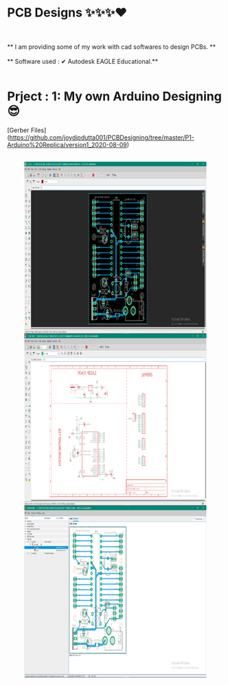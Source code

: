 # PCB Designs ✨✨✨❤

<br></br>
** I am providing some of my work with cad softwares to design PCBs. **
<br></br>
** Software used : ✔ Autodesk EAGLE Educational.**
<br></br>

# Prject : 1: My own Arduino Designing 😎
[Gerber Files] (https://github.com/joydipdutta001/PCBDesigning/tree/master/P1-Arduino%20Replica/version1_2020-08-09)
<br></br>
<figure>
    <img align='left' src="https://github.com/joydipdutta001/PCBDesigning/blob/master/ScreanShots/Screenshot%20(116).png" width='800' height='400'>
</figure>
<figure>
    <img align='right' src="https://github.com/joydipdutta001/PCBDesigning/blob/master/ScreanShots/Screenshot%20(117).png" width='800' height='400'>
</figure>
<figure>
    <img align='left' src="https://github.com/joydipdutta001/PCBDesigning/blob/master/ScreanShots/Screenshot%20(118).png" width='800' height='400'>
</figure>

